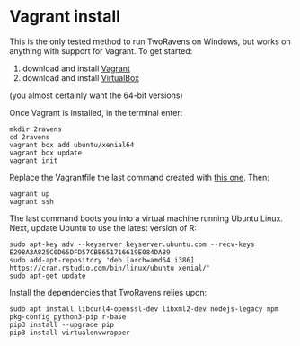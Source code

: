 # Vagrant install

This is the only tested method to run TwoRavens on Windows, but works on anything with support for Vagrant. To get started:

1) download and install [Vagrant](https://www.vagrantup.com/downloads.html)
2) download and install [VirtualBox](https://www.virtualbox.org/wiki/Downloads)

(you almost certainly want the 64-bit versions)

Once Vagrant is installed, in the terminal enter:

    mkdir 2ravens 
    cd 2ravens 
    vagrant box add ubuntu/xenial64
    vagrant box update
    vagrant init
    
Replace the Vagrantfile the last command created with [this one](https://github.com/TwoRavens/TwoRavens/blob/master/Vagrantfile). Then:

    vagrant up
    vagrant ssh
    
The last command boots you into a virtual machine running Ubuntu Linux. Next, update Ubuntu to use the latest version of R:

    sudo apt-key adv --keyserver keyserver.ubuntu.com --recv-keys E298A3A825C0D65DFD57CBB651716619E084DAB9
    sudo add-apt-repository 'deb [arch=amd64,i386] https://cran.rstudio.com/bin/linux/ubuntu xenial/'
    sudo apt-get update
    
Install the dependencies that TwoRavens relies upon:

    sudo apt install libcurl4-openssl-dev libxml2-dev nodejs-legacy npm pkg-config python3-pip r-base
    pip3 install --upgrade pip
    pip3 install virtualenvwrapper

